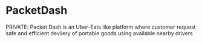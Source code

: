 # PacketDash
PRIVATE: Packet Dash is an Uber-Eats like platform where customer request safe and efficient devliery of portable goods using available nearby drivers
